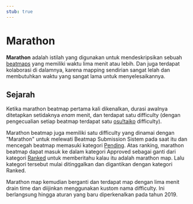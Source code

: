 ```yaml
---
stub: true
---
```


# Marathon

**Marathon** adalah istilah yang digunakan untuk mendeskripsikan sebuah [beatmaps](/wiki/Beatmap) yang memiliki waktu lima menit atau lebih. Dan juga terdapat kolaborasi di dalamnya, karena mapping sendirian sangat lelah dan membutuhkan waktu yang sangat lama untuk menyelesaikannya.

## Sejarah

Ketika marathon beatmap pertama kali dikenalkan, durasi awalnya ditetapkan setidaknya *enam* menit, dan terdapat satu difficulty (dengan pengecualian setiap beatmap terdapat satu [osu!taiko](/wiki/Game_mode/osu!taiko) difficulty).

Marathon beatmap juga memiliki satu difficulty yang dinamai dengan "Marathon" untuk melewati Beatmap Submission Sistem pada saat itu dan mencegah beatmap memasuki kategori [Pending](/wiki/Beatmap/Category#pending). Atas ranking, marathon beatmap dapat masuk ke dalam kategori Approved sebagai ganti dari kategori [Ranked](/wiki/Beatmap/Category#ranked) untuk memberitahu kalau itu adalah marathon map. Lalu kategori tersebut mulai ditinggalkan dan digantikan dengan kategori Ranked.

Marathon map kemudian berganti dan terdapat map dengan lima menit drain time dan diijinkan menggunakan kustom nama difficulty. Ini berlangsung hingga aturan yang baru diperkenalkan pada tahun 2019.

